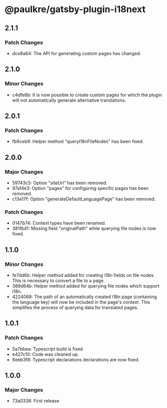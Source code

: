# @paulkre/gatsby-plugin-i18next

## 2.1.1

### Patch Changes

- dce8a64: The API for generating custom pages has changed.

## 2.1.0

### Minor Changes

- c4dfe6b: It is now possible to create custom pages for which the plugin will not automatically generate alternative translations.

## 2.0.1

### Patch Changes

- fb9ceb9: Helper method "queryI18nFileNodes" has been fixed.

## 2.0.0

### Major Changes

- 59743c5: Option "siteUrl" has been removed.
- 97af4e3: Option "pages" for configuring specific pages has been removed.
- c13e17f: Option "generateDefaultLanguagePage" has been removed.

### Patch Changes

- 0147b74: Context types have been renamed.
- 381fb41: Missing field "originalPath" while querying file nodes is now fixed.

## 1.1.0

### Minor Changes

- fe7dd6b: Helper method added for creating i18n fields on file nodes. This is necessary to convert a file to a page.
- 389d64b: Helper method added for querying file nodes which support i18n.
- 4224068: The path of an automatically created i18n page (containing the language key) will now be included in the page's context. This simplifies the process of querying data for translated pages.

## 1.0.1

### Patch Changes

- 5a7bbea: Typescript build is fixed
- e427c10: Code was cleaned up.
- 6eeb3f8: Typescript declarations declarations are now fixed.

## 1.0.0

### Major Changes

- 73a0338: First release

